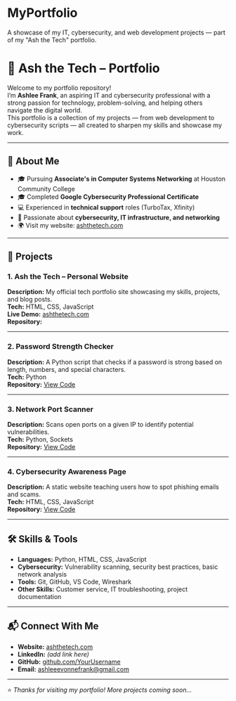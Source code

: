 # MyPortfolio
A showcase of my IT, cybersecurity, and web development projects — part of my "Ash the Tech" portfolio.



# 🌟 Ash the Tech – Portfolio

Welcome to my portfolio repository!  
I’m **Ashlee Frank**, an aspiring IT and cybersecurity professional with a strong passion for technology, problem-solving, and helping others navigate the digital world.  
This portfolio is a collection of my projects — from web development to cybersecurity scripts — all created to sharpen my skills and showcase my work.

---

## 📌 About Me
- 🎓 Pursuing **Associate's in Computer Systems Networking** at Houston Community College  
- 🎓 Completed **Google Cybersecurity Professional Certificate**  
- 💻 Experienced in **technical support** roles (TurboTax, Xfinity)  
- 🔐 Passionate about **cybersecurity, IT infrastructure, and networking**  
- 🌍 Visit my website: [ashthetech.com](https://www.ashthetech.com/home)  

---

## 📂 Projects

### **1. Ash the Tech – Personal Website**
**Description:** My official tech portfolio site showcasing my skills, projects, and blog posts.  
**Tech:** HTML, CSS, JavaScript  
**Live Demo:** [ashthetech.com](https://www.ashthetech.com/home)  
**Repository:** 
  

---

### **2. Password Strength Checker**
**Description:** A Python script that checks if a password is strong based on length, numbers, and special characters.  
**Tech:** Python  
**Repository:**  [View Code](https://github.com/AshleeFrank/MyPortfolio/blob/main/Password-Strength-Checker.ipynb)


---

### **3. Network Port Scanner**
**Description:** Scans open ports on a given IP to identify potential vulnerabilities.  
**Tech:** Python, Sockets  
**Repository:** [View Code](https://github.com/AshleeFrank/MyPortfolio/blob/main/Network-Port-Scanner.ipynb)

---

### **4. Cybersecurity Awareness Page**
**Description:** A static website teaching users how to spot phishing emails and scams.  
**Tech:** HTML, CSS, JavaScript  
**Repository:** [View Code](#)  

---

## 🛠 Skills & Tools
- **Languages:** Python, HTML, CSS, JavaScript  
- **Cybersecurity:** Vulnerability scanning, security best practices, basic network analysis  
- **Tools:** Git, GitHub, VS Code, Wireshark  
- **Other Skills:** Customer service, IT troubleshooting, project documentation  

---

## 📬 Connect With Me
- **Website:** [ashthetech.com](https://www.ashthetech.com/home)  
- **LinkedIn:** *(add link here)*  
- **GitHub:** [github.com/YourUsername](https://github.com/YourUsername)  
- **Email:** ashleeevonnefrank@gmail.com  

---
⭐ *Thanks for visiting my portfolio! More projects coming soon...*
